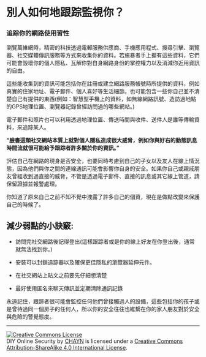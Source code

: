 # 別人如何地跟踪監視你？

### 追踪你的網路使用習性



瀏覽萬維網時，精密的科技透過電郵服務供應商、手機應用程式、搜尋引擊、瀏覽器、社交媒體傳訊服務等方式來收集你的資料。若施暴者手上握有這些資料，它們可能會毀壞你的個人隱私、瓦解你對自身網路身份的掌控權力以及消減你近用資訊的自由。



這些能收集到的資訊可能包括你在註冊或建立網路服務帳號時所提供的資料，例如真實的住家地址、電子郵件、個人喜好等生活細節。也可能包含一些你自己並不清楚自己有提供的東西(例如：智慧型手機上的資料，如無線網路訊號、造訪過地點的GPS地理位置、瀏覽器記錄曾經訪問過的哪些網站。)



電子郵件和照片也可以利用透過地理位置、傳送時間與收件、送件人是誰等傳輸資料，來追踪某人。


**“臉書這類社交網站本質上就對個人隱私造成很大威脅，例如你與好右的動態訊息時間流就很可能給予跟踪者許多關於你的資訊。”**



評估自己在網路的現身是否安全，也要同時考慮到自己的子女以及友人在線上情況態，因為他們與你之間的連線通訊可能會影響你自身的安全。如果你自己或親戚朋友曾經收到過直接的威脅，不管是透過電子郵件、直接的訊息或其它線上管道，請保留證據並報警處理。



你知道了原來自己之前不知不覺中洩露了許多自己的個資，現在是做點改變來保護自己的時候了。






## 減少弱點的小訣竅:



- 訪問完社交網路後記得登出(這樣跟踪者或是你的線上好友在你登出後，通常就無法找到你。)

- 安裝可以封鎖追踪器以及確保更佳隱私的瀏覽器延伸元件。

- 在社交網站上貼文之前要先仔細想清楚

- 最好使用匿名來聊天傳訊並定期清除通訊記錄





永遠記住，跟踪者很可能會監控任何他們曾接觸過人的設備，這些包括你的孩子或是曾待過同一個房子的任何人，所以你的安全往往也維繫在你的家人朋友對於安全與危險的警覺態度。




---
<a rel="license" href="http://creativecommons.org/licenses/by-sa/4.0/"><img alt="Creative Commons License" style="border-width:0" src="https://i.creativecommons.org/l/by-sa/4.0/88x31.png" /></a><br /><span xmlns:dct="http://purl.org/dc/terms/" property="dct:title">DIY Online Security</span> by <a xmlns:cc="http://creativecommons.org/ns#" href="http://chayn.co" property="cc:attributionName" rel="cc:attributionURL">CHAYN</a> is licensed under a <a rel="license" href="http://creativecommons.org/licenses/by-sa/4.0/">Creative Commons Attribution-ShareAlike 4.0 International License</a>.
